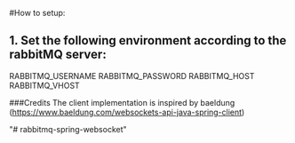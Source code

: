 #How to setup:
## 1. Set the following environment according to the rabbitMQ server:
RABBITMQ_USERNAME
RABBITMQ_PASSWORD
RABBITMQ_HOST
RABBITMQ_VHOST 






###Credits
The client implementation is inspired by baeldung (https://www.baeldung.com/websockets-api-java-spring-client)

"# rabbitmq-spring-websocket" 
